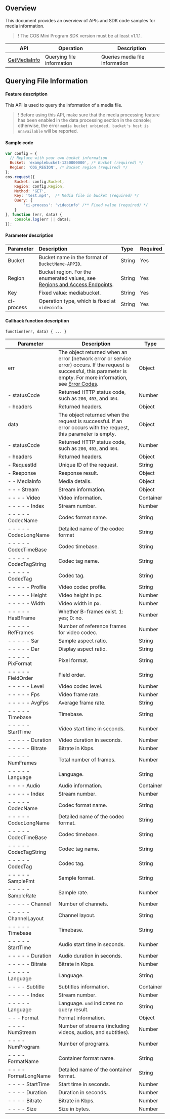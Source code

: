 ## Overview

This document provides an overview of APIs and SDK code samples for media information.

>! The COS Mini Program SDK version must be at least v1.1.1.

| API | Operation |  Description |
| ------------------------------------------------------------ | --------------------------|---------------------------- |
|  [GetMediaInfo](https://intl.cloud.tencent.com/document/product/436/46915)    |   Querying file information | Queries media file information      |


## Querying File Information

#### Feature description

This API is used to query the information of a media file.

>! Before using this API, make sure that the media processing feature has been enabled in the data processing section in the console; otherwise, the error `media bucket unbinded, bucket's host is unavailable` will be reported.

#### Sample code
```js
var config = {
  // Replace with your own bucket information
  Bucket: 'examplebucket-1250000000', /* Bucket (required) */
  Region: 'COS_REGION', /* Bucket region (required) */
};
cos.request({
    Bucket: config.Bucket,
    Region: config.Region,
    Method: 'GET',
    Key: 'test.mp4',  /* Media file in bucket (required) */
    Query: {
        'ci-process': 'videoinfo' /** Fixed value (required) */
    }
}, function (err, data) {
    console.log(err || data);
});
```

#### Parameter description

| Parameter | Description | Type | Required |
| :------- | :----------------------------------------------------------- | :----- | :------- |
| Bucket | Bucket name in the format of `BucketName-APPID`. | String  | Yes   |
| Region  | Bucket region. For the enumerated values, see [Regions and Access Endpoints](https://intl.cloud.tencent.com/document/product/436/6224). | String | Yes |
| Key                        | Fixed value: mediabucket. | String   | Yes   |
| ci-process | Operation type, which is fixed at `videoinfo`.                                          | String | Yes   |

#### Callback function description

```
function(err, data) { ... }
```

| Parameter  | Description                                               | Type             |
| ------------ | ------------------------------------------------------------ | ------ |
| err    | The object returned when an error (network error or service error) occurs. If the request is successful, this parameter is empty. For more information, see [Error Codes](https://intl.cloud.tencent.com/document/product/436/7730). | Object |
| - statusCode | Returned HTTP status code, such as `200`, `403`, and `404`. | Number |
| - headers | Returned headers. | Object |
| data         | The object returned when the request is successful. If an error occurs with the request, this parameter is empty.               | Object |
| - statusCode | Returned HTTP status code, such as `200`, `403`, and `404`. | Number |
| - headers | Returned headers. | Object |
| - RequestId | Unique ID of the request. | String |
| - Response       | Response result. | Object |
| - - MediaInfo       | Media details.	 | Object |
| - - - Stream             | Stream information.   | Object |
| - - - - Video              |  Video information. | Container |
| - - - - - Index              | Stream number.                  | Number    |
| - - - - - CodecName          | Codec format name.              | String |
| - - - - - CodecLongName      | Detailed name of the codec format        | String |
| - - - - - CodecTimeBase      | Codec timebase.                    | String |
| - - - - - CodecTagString     | Codec tag name.                  | String |
| - - - - - CodecTag           | Codec tag.                    | String |
| - - - - - Profile            | Video codec profile.                | String |
| - - - - - Height             | Video height in px.             | Number    |
| - - - - - Width              | Video width in px.             | Number    |
| - - - - - HasBFrame          | Whether B-frames exist. 1: yes; 0: no. | Number    |
| - - - - - RefFrames          | Number of reference frames for video codec.        | Number    |
| - - - - - Sar                | Sample aspect ratio.                  | String |
| - - - - - Dar                | Display aspect ratio.                  | String |
| - - - - - PixFormat          | Pixel format.                    | String |
| - - - - - FieldOrder         | Field order.                     | String |
| - - - - - Level              | Video codec level.                | Number    |
| - - - - - Fps                | Video frame rate.                    | Number    |
| - - - - - AvgFps             | Average frame rate.                    | String |
| - - - - - Timebase           | Timebase.                        | String |
| - - - - - StartTime          | Video start time in seconds.      | Number  |
| - - - - - Duration           | Video duration in seconds.          | Number  |
| - - - - - Bitrate            | Bitrate in Kbps.         | Number  |
| - - - - - NumFrames          | Total number of frames.                      | Number    |
| - - - - - Language           | Language.                         | String |
| - - - - Audio              |  Audio information. | Container |
| - - - - - Index              | Stream number.                  | Number    |
| - - - - - CodecName          | Codec format name.              | String |
| - - - - - CodecLongName      | Detailed name of the codec format. | String |
| - - - - - CodecTimeBase      | Codec timebase.             | String |
| - - - - - CodecTagString     | Codec tag name.           | String |
| - - - - - CodecTag           | Codec tag.             | String |
| - - - - - SampleFmt          | Sample format.             | String |
| - - - - - SampleRate         | Sample rate.               | Number    |
| - - - - - Channel            | Number of channels.             | Number    |
| - - - - - ChannelLayout      | Channel layout.             | String |
| - - - - - Timebase           | Timebase.                 | String |
| - - - - - StartTime          | Audio start time in seconds. | Number  |
| - - - - - Duration           | Audio duration in seconds.     | Number  |
| - - - - - Bitrate            | Bitrate in Kbps.    | Number  |
| - - - - - Language           | Language.                 | String |
| - - - - Subtitle           |  Subtitles information. | Container |
| - - - - - Index              | Stream number.                | Number    |
| - - - - - Language           | Language. `und` indicates no query result. | String |
| - - - Format             | Format information. | Object |
| - - - - NumStream          | Number of streams (including videos, audios, and subtitles). | Number    |
| - - - - NumProgram         | Number of programs.                                  | Number    |
| - - - - FormatName         | Container format name.                                | String |
| - - - - FormatLongName     | Detailed name of the container format.                          | String |
| - - - - StartTime          | Start time in seconds.                          | Number  |
| - - - - Duration           | Duration in seconds.                              | Number  |
| - - - - Bitrate            | Bitrate in Kbps.                         | Number    |
| - - - - Size               | Size in bytes.                           | Number    |